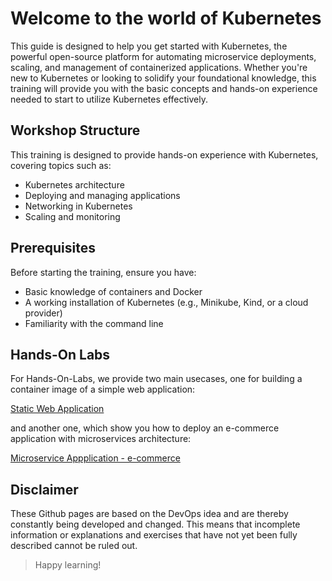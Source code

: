 # Welcome to the world of Kubernetes

This guide is designed to help you get started with Kubernetes, the powerful open-source platform for automating microservice deployments, scaling, and management of containerized applications. Whether you're new to Kubernetes or looking to solidify your foundational knowledge, this training will provide you with the basic concepts and hands-on experience needed to start to utilize Kubernetes effectively.

## Workshop Structure
This training is designed to provide hands-on experience with Kubernetes, covering topics such as:
- Kubernetes architecture
- Deploying and managing applications
- Networking in Kubernetes
- Scaling and monitoring

## Prerequisites
Before starting the training, ensure you have:
- Basic knowledge of containers and Docker
- A working installation of Kubernetes (e.g., Minikube, Kind, or a cloud provider)
- Familiarity with the command line

## Hands-On Labs
For Hands-On-Labs, we provide two main usecases, one for building a container image of a simple web application:

[Static Web Application](./webapp_container_image/README.md)

and another one, which show you how to deploy an e-commerce application with microservices architecture:

[Microservice Appplication - e-commerce](./e-commerce/README.md)


## Disclaimer
These Github pages are based on the DevOps idea and are thereby constantly being developed and changed. This means that incomplete information or explanations and exercises that have not yet been fully described cannot be ruled out.

> Happy learning!